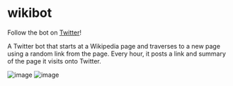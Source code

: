 # wikibot
Follow the bot on [Twitter](https://x.com/DatWikiBoi)!

A Twitter bot that starts at a Wikipedia page and traverses to a new page using a random link from the page. Every hour, it posts a link and summary of the page it visits onto Twitter.

![image](https://github.com/user-attachments/assets/39131a54-8d0b-4713-987b-ba8be9262fe5)
![image](https://github.com/user-attachments/assets/35d71a39-10e1-4abb-8de1-7a765ec8d350)


